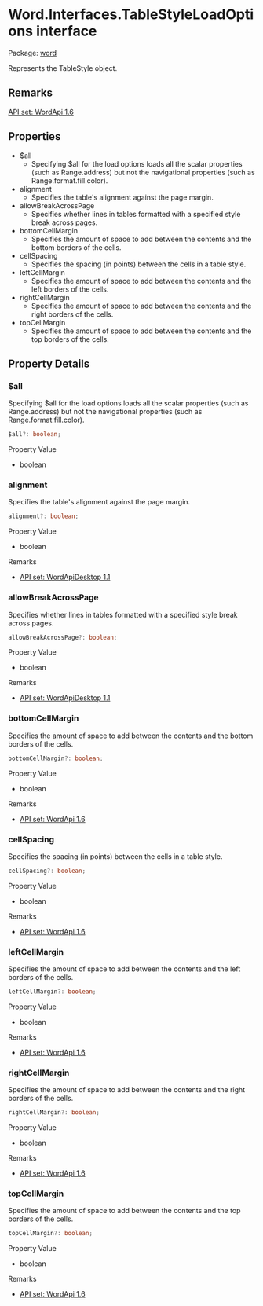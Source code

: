 # Word.Interfaces.TableStyleLoadOptions interface

Package: [word](/en-us/javascript/api/word)

Represents the TableStyle object.

## Remarks

[API set: WordApi 1.6](/en-us/javascript/api/requirement-sets/word/word-api-requirement-sets)

## Properties

- $all
  - Specifying $all for the load options loads all the scalar properties (such as Range.address) but not the navigational properties (such as Range.format.fill.color).
- alignment
  - Specifies the table's alignment against the page margin.
- allowBreakAcrossPage
  - Specifies whether lines in tables formatted with a specified style break across pages.
- bottomCellMargin
  - Specifies the amount of space to add between the contents and the bottom borders of the cells.
- cellSpacing
  - Specifies the spacing (in points) between the cells in a table style.
- leftCellMargin
  - Specifies the amount of space to add between the contents and the left borders of the cells.
- rightCellMargin
  - Specifies the amount of space to add between the contents and the right borders of the cells.
- topCellMargin
  - Specifies the amount of space to add between the contents and the top borders of the cells.

## Property Details

### $all

Specifying $all for the load options loads all the scalar properties (such as Range.address) but not the navigational properties (such as Range.format.fill.color).

```typescript
$all?: boolean;
```

Property Value
- boolean

### alignment

Specifies the table's alignment against the page margin.

```typescript
alignment?: boolean;
```

Property Value
- boolean

Remarks
- [API set: WordApiDesktop 1.1](/en-us/javascript/api/requirement-sets/word/word-api-requirement-sets)

### allowBreakAcrossPage

Specifies whether lines in tables formatted with a specified style break across pages.

```typescript
allowBreakAcrossPage?: boolean;
```

Property Value
- boolean

Remarks
- [API set: WordApiDesktop 1.1](/en-us/javascript/api/requirement-sets/word/word-api-requirement-sets)

### bottomCellMargin

Specifies the amount of space to add between the contents and the bottom borders of the cells.

```typescript
bottomCellMargin?: boolean;
```

Property Value
- boolean

Remarks
- [API set: WordApi 1.6](/en-us/javascript/api/requirement-sets/word/word-api-requirement-sets)

### cellSpacing

Specifies the spacing (in points) between the cells in a table style.

```typescript
cellSpacing?: boolean;
```

Property Value
- boolean

Remarks
- [API set: WordApi 1.6](/en-us/javascript/api/requirement-sets/word/word-api-requirement-sets)

### leftCellMargin

Specifies the amount of space to add between the contents and the left borders of the cells.

```typescript
leftCellMargin?: boolean;
```

Property Value
- boolean

Remarks
- [API set: WordApi 1.6](/en-us/javascript/api/requirement-sets/word/word-api-requirement-sets)

### rightCellMargin

Specifies the amount of space to add between the contents and the right borders of the cells.

```typescript
rightCellMargin?: boolean;
```

Property Value
- boolean

Remarks
- [API set: WordApi 1.6](/en-us/javascript/api/requirement-sets/word/word-api-requirement-sets)

### topCellMargin

Specifies the amount of space to add between the contents and the top borders of the cells.

```typescript
topCellMargin?: boolean;
```

Property Value
- boolean

Remarks
- [API set: WordApi 1.6](/en-us/javascript/api/requirement-sets/word/word-api-requirement-sets)